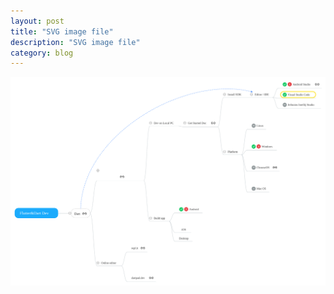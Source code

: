 ```yaml
---
layout: post
title: "SVG image file"
description: "SVG image file"
category: blog
---
```


![](/images/Dart_Flutter_Dev.svg)
